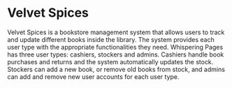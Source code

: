 # Velvet Spices



Velvet Spices is a bookstore management system that allows users to track and update different books inside the library. The system provides each user type with the appropriate functionalities they need. Whispering Pages has three user types: cashiers, stockers and admins. Cashiers handle book purchases and returns and the system automatically updates the stock. Stockers can add a new book, or remove old books from stock, and admins can add and remove new user accounts for each user type.